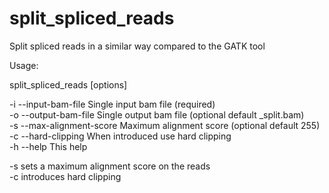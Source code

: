 # split_spliced_reads
Split spliced reads in a similar way compared to the GATK tool  
  
Usage:  
  
split_spliced_reads [options]  
  
-i --input-bam-file <text>     Single input bam file (required)  
-o --output-bam-file <text>    Single output bam file (optional default _split.bam)  
-s --max-alignment-score <int> Maximum alignment score (optional default 255)  
-c --hard-clipping <void>      When introduced use hard clipping  
-h --help <void>               This help  
  
-s sets a maximum alignment score on the reads  
-c introduces hard clipping  
